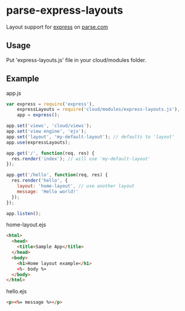 # parse-express-layouts

Layout support for [express](http://expressjs.com/) on [parse.com](https://parse.com/)

## Usage

Put 'express-layouts.js' file in your cloud/modules folder.

## Example

app.js

```js
var express = require('express'),
    expressLayouts = require('cloud/modules/express-layouts.js'),
    app = express();

app.set('views', 'cloud/views');
app.set('view engine', 'ejs');
app.set('layout', 'my-default-layout'); // defaults to 'layout'
app.use(expressLayouts);

app.get('/', function(req, res) {
  res.render('index'); // will use 'my-default-layout'
});

app.get('/hello', function(req, res) {
  res.render('hello', {
    layout: 'home-layout', // use another layout
    message: 'Hello world!'
  });
});

app.listen();
```

home-layout.ejs

```html
<html>
  <head>
    <title>Sample App</title>
  </head>
  <body>
    <h1>Home layout example</h1>
    <%- body %>
  </body>
</html>
```

hello.ejs

```html
<p><%= message %></p>
```
